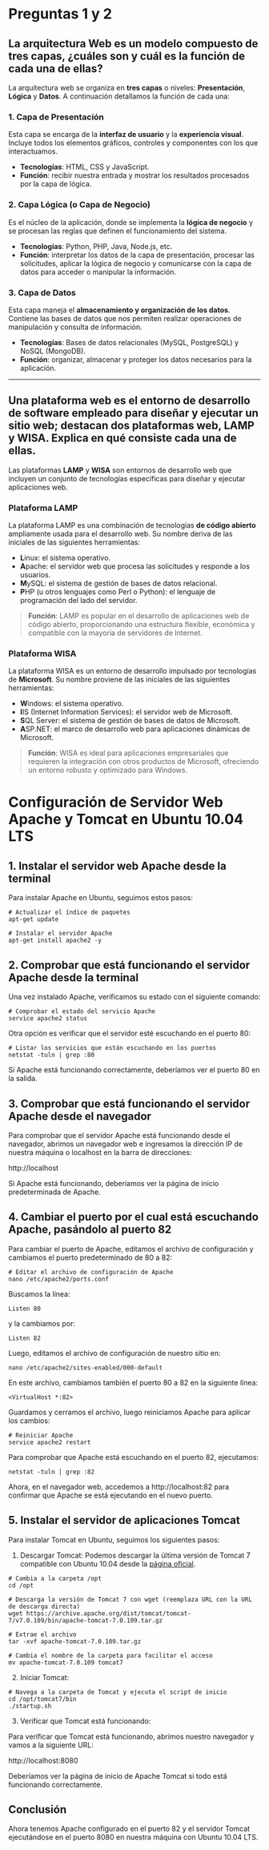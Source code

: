 # Preguntas 1 y 2

## La arquitectura Web es un modelo compuesto de tres capas, ¿cuáles son y cuál es la función de cada una de ellas?

La arquitectura web se organiza en **tres capas** o niveles: **Presentación**, **Lógica** y **Datos**. A continuación detallamos la función de cada una:

### 1. Capa de Presentación
Esta capa se encarga de la **interfaz de usuario** y la **experiencia visual**. Incluye todos los elementos gráficos, controles y componentes con los que interactuamos.

- **Tecnologías**: HTML, CSS y JavaScript.
- **Función**: recibir nuestra entrada y mostrar los resultados procesados por la capa de lógica.

### 2. Capa Lógica (o Capa de Negocio)
Es el núcleo de la aplicación, donde se implementa la **lógica de negocio** y se procesan las reglas que definen el funcionamiento del sistema.

- **Tecnologías**: Python, PHP, Java, Node.js, etc.
- **Función**: interpretar los datos de la capa de presentación, procesar las solicitudes, aplicar la lógica de negocio y comunicarse con la capa de datos para acceder o manipular la información.

### 3. Capa de Datos
Esta capa maneja el **almacenamiento y organización de los datos**. Contiene las bases de datos que nos permiten realizar operaciones de manipulación y consulta de información.

- **Tecnologías**: Bases de datos relacionales (MySQL, PostgreSQL) y NoSQL (MongoDB).
- **Función**: organizar, almacenar y proteger los datos necesarios para la aplicación.

---

## Una plataforma web es el entorno de desarrollo de software empleado para diseñar y ejecutar un sitio web; destacan dos plataformas web, LAMP y WISA. Explica en qué consiste cada una de ellas.

Las plataformas **LAMP** y **WISA** son entornos de desarrollo web que incluyen un conjunto de tecnologías específicas para diseñar y ejecutar aplicaciones web.

### Plataforma LAMP
La plataforma LAMP es una combinación de tecnologías **de código abierto** ampliamente usada para el desarrollo web. Su nombre deriva de las iniciales de las siguientes herramientas:

- **L**inux: el sistema operativo.
- **A**pache: el servidor web que procesa las solicitudes y responde a los usuarios.
- **M**ySQL: el sistema de gestión de bases de datos relacional.
- **P**HP (u otros lenguajes como Perl o Python): el lenguaje de programación del lado del servidor.

> **Función**: LAMP es popular en el desarrollo de aplicaciones web de código abierto, proporcionando una estructura flexible, económica y compatible con la mayoría de servidores de Internet.

### Plataforma WISA
La plataforma WISA es un entorno de desarrollo impulsado por tecnologías de **Microsoft**. Su nombre proviene de las iniciales de las siguientes herramientas:

- **W**indows: el sistema operativo.
- **I**IS (Internet Information Services): el servidor web de Microsoft.
- **S**QL Server: el sistema de gestión de bases de datos de Microsoft.
- **A**SP.NET: el marco de desarrollo web para aplicaciones dinámicas de Microsoft.

> **Función**: WISA es ideal para aplicaciones empresariales que requieren la integración con otros productos de Microsoft, ofreciendo un entorno robusto y optimizado para Windows.

# Configuración de Servidor Web Apache y Tomcat en Ubuntu 10.04 LTS

## 1. Instalar el servidor web Apache desde la terminal

Para instalar Apache en Ubuntu, seguimos estos pasos:

~~~
# Actualizar el índice de paquetes
apt-get update

# Instalar el servidor Apache
apt-get install apache2 -y
~~~

## 2. Comprobar que está funcionando el servidor Apache desde la terminal

Una vez instalado Apache, verificamos su estado con el siguiente comando:

~~~
# Comprobar el estado del servicio Apache
service apache2 status
~~~

Otra opción es verificar que el servidor esté escuchando en el puerto 80:

~~~
# Listar los servicios que están escuchando en los puertos
netstat -tuln | grep :80
~~~

Si Apache está funcionando correctamente, deberíamos ver el puerto 80 en la salida.

## 3. Comprobar que está funcionando el servidor Apache desde el navegador

Para comprobar que el servidor Apache está funcionando desde el navegador, abrimos un navegador web e ingresamos la dirección IP de nuestra máquina o localhost en la barra de direcciones:

http://localhost

Si Apache está funcionando, deberíamos ver la página de inicio predeterminada de Apache.

## 4. Cambiar el puerto por el cual está escuchando Apache, pasándolo al puerto 82

Para cambiar el puerto de Apache, editamos el archivo de configuración y cambiamos el puerto predeterminado de 80 a 82:

~~~
# Editar el archivo de configuración de Apache
nano /etc/apache2/ports.conf
~~~

Buscamos la línea:

~~~
Listen 80
~~~

y la cambiamos por:

~~~
Listen 82
~~~

Luego, editamos el archivo de configuración de nuestro sitio en:

~~~
nano /etc/apache2/sites-enabled/000-default
~~~

En este archivo, cambiamos también el puerto 80 a 82 en la siguiente línea:

~~~
<VirtualHost *:82>
~~~

Guardamos y cerramos el archivo, luego reiniciamos Apache para aplicar los cambios:

~~~
# Reiniciar Apache
service apache2 restart
~~~

Para comprobar que Apache está escuchando en el puerto 82, ejecutamos:

~~~
netstat -tuln | grep :82
~~~

Ahora, en el navegador web, accedemos a http://localhost:82 para confirmar que Apache se está ejecutando en el nuevo puerto.

## 5. Instalar el servidor de aplicaciones Tomcat

Para instalar Tomcat en Ubuntu, seguimos los siguientes pasos:

1. Descargar Tomcat: Podemos descargar la última versión de Tomcat 7 compatible con Ubuntu 10.04 desde la [página oficial](https://tomcat.apache.org/download-70.cgi).

~~~
# Cambia a la carpeta /opt
cd /opt

# Descarga la versión de Tomcat 7 con wget (reemplaza URL con la URL de descarga directa)
wget https://archive.apache.org/dist/tomcat/tomcat-7/v7.0.109/bin/apache-tomcat-7.0.109.tar.gz

# Extrae el archivo
tar -xvf apache-tomcat-7.0.109.tar.gz

# Cambia el nombre de la carpeta para facilitar el acceso
mv apache-tomcat-7.0.109 tomcat7
~~~

2. Iniciar Tomcat:

~~~
# Navega a la carpeta de Tomcat y ejecuta el script de inicio
cd /opt/tomcat7/bin
./startup.sh
~~~

3. Verificar que Tomcat está funcionando:

Para verificar que Tomcat está funcionando, abrimos nuestro navegador y vamos a la siguiente URL:

http://localhost:8080

Deberíamos ver la página de inicio de Apache Tomcat si todo está funcionando correctamente.

## Conclusión

Ahora tenemos Apache configurado en el puerto 82 y el servidor Tomcat ejecutándose en el puerto 8080 en nuestra máquina con Ubuntu 10.04 LTS.
